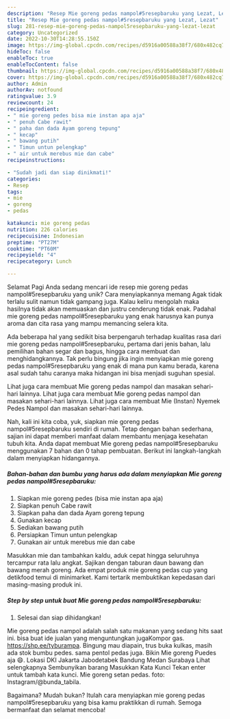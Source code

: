 ```yaml
---
description: "Resep Mie goreng pedas nampol#5resepbaruku yang Lezat, Lezat"
title: "Resep Mie goreng pedas nampol#5resepbaruku yang Lezat, Lezat"
slug: 281-resep-mie-goreng-pedas-nampol5resepbaruku-yang-lezat-lezat
category: Uncategorized
date: 2022-10-30T14:28:55.150Z
image: https://img-global.cpcdn.com/recipes/d5916a00588a38f7/680x482cq70/mie-goreng-pedas-nampol5resepbaruku-foto-resep-utama.jpg
hideToc: false
enableToc: true
enableTocContent: false
thumbnail: https://img-global.cpcdn.com/recipes/d5916a00588a38f7/680x482cq70/mie-goreng-pedas-nampol5resepbaruku-foto-resep-utama.jpg
cover: https://img-global.cpcdn.com/recipes/d5916a00588a38f7/680x482cq70/mie-goreng-pedas-nampol5resepbaruku-foto-resep-utama.jpg
author: Admin
authorAv: notfound
ratingvalue: 3.9
reviewcount: 24
recipeingredient:
- " mie goreng pedes bisa mie instan apa aja"
- " penuh Cabe rawit"
- " paha dan dada Ayam goreng tepung"
- " kecap"
- " bawang putih"
- " Timun untun pelengkap"
- " air untuk merebus mie dan cabe"
recipeinstructions:

- "Sudah jadi dan siap dinikmati!"
categories:
- Resep
tags:
- mie
- goreng
- pedas

katakunci: mie goreng pedas 
nutrition: 226 calories
recipecuisine: Indonesian
preptime: "PT27M"
cooktime: "PT60M"
recipeyield: "4"
recipecategory: Lunch

---
```



Selamat Pagi Anda sedang mencari ide resep mie goreng pedas nampol#5resepbaruku yang unik? Cara menyiapkannya memang Agak tidak terlalu sulit namun tidak gampang juga. Kalau keliru mengolah maka hasilnya tidak akan memuaskan dan justru cenderung tidak enak. Padahal mie goreng pedas nampol#5resepbaruku yang enak harusnya kan punya aroma dan cita rasa yang mampu memancing selera kita.


Ada beberapa hal yang sedikit bisa berpengaruh terhadap kualitas rasa dari mie goreng pedas nampol#5resepbaruku, pertama dari jenis bahan, lalu pemilihan bahan segar dan bagus, hingga cara membuat dan menghidangkannya. Tak perlu bingung jika ingin menyiapkan mie goreng pedas nampol#5resepbaruku yang enak di mana pun kamu berada, karena asal sudah tahu caranya maka hidangan ini bisa menjadi suguhan spesial.

Lihat juga cara membuat Mie goreng pedas nampol dan masakan sehari-hari lainnya. Lihat juga cara membuat Mie goreng pedas nampol dan masakan sehari-hari lainnya. Lihat juga cara membuat Mie (Instan) Nyemek Pedes Nampol dan masakan sehari-hari lainnya.


Nah, kali ini kita coba, yuk, siapkan mie goreng pedas nampol#5resepbaruku sendiri di rumah. Tetap dengan bahan sederhana, sajian ini dapat memberi manfaat dalam membantu menjaga kesehatan tubuh kita. Anda dapat membuat Mie goreng pedas nampol#5resepbaruku menggunakan 7 bahan dan 0 tahap pembuatan. Berikut ini langkah-langkah dalam menyiapkan hidangannya.

<!--inarticleads1-->

##### Bahan-bahan dan bumbu yang harus ada dalam menyiapkan Mie goreng pedas nampol#5resepbaruku:

1. Siapkan  mie goreng pedes (bisa mie instan apa aja)
1. Siapkan  penuh Cabe rawit
1. Siapkan  paha dan dada Ayam goreng tepung
1. Gunakan  kecap
1. Sediakan  bawang putih
1. Persiapkan  Timun untun pelengkap
1. Gunakan  air untuk merebus mie dan cabe


Masukkan mie dan tambahkan kaldu, aduk cepat hingga seluruhnya tercampur rata lalu angkat. Sajikan dengan taburan daun bawang dan bawang merah goreng. Ada empat produk mie goreng pedas cup yang detikfood temui di minimarket. Kami tertarik membuktikan kepedasan dari masing-masing produk ini. 

<!--inarticleads2-->

##### Step by step untuk buat Mie goreng pedas nampol#5resepbaruku:


1. Selesai dan siap dihidangkan!

Mie goreng pedas nampol adalah salah satu makanan yang sedang hits saat ini. bisa buat ide jualan yang menguntungkan jugaKompor gas. https://shp.ee/tyburampa. Bingung mau diapain, trus buka kulkas, masih ada stok bumbu pedes. sama pentol pedas juga. Bikin Mie goreng Puedes aja 😄. Lokasi DKI Jakarta Jabodetabek Bandung Medan Surabaya Lihat selengkapnya Sembunyikan barang Masukkan Kata Kunci Tekan enter untuk tambah kata kunci. Mie goreng setan pedas. foto: Instagram/@bunda_tabila. 

Bagaimana? Mudah bukan? Itulah cara menyiapkan mie goreng pedas nampol#5resepbaruku yang bisa kamu praktikkan di rumah. Semoga bermanfaat dan selamat mencoba!
